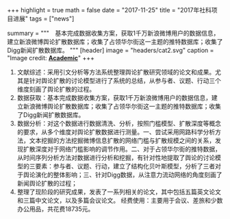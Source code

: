 +++
highlight = true
math = false
date = "2017-11-25"
title = "2017年社科项目进展"
tags = ["news"]

summary = """　基本完成数据收集方案，获取1千万新浪微博用户的数据信息，建立新浪微博舆论扩散数据库；收集了占领华尔街这一主题的推特数据库；收集了Digg新闻扩散数据库。
"""
[header]
image = "headers/cat2.svg"
caption = "Image credit: [**Academic**](https://github.com/gcushen/hugo-academic/)"
+++

1.	文献综述：采用引文分析等方法系统整理舆论扩散研究领域的论文和成果。尤其是针对舆论扩散的讨论模型进行了系统的总结，从参与者、议题、行动三个维度刻画了舆论扩散的过程。
2.	数据获取：基本完成数据收集方案，获取1千万新浪微博用户的数据信息，建立新浪微博舆论扩散数据库；收集了占领华尔街这一主题的推特数据库；收集了Digg新闻扩散数据库。
3.	数据分析：对这个数据进行数据清洗、分析，按照门槛模型、扩散深度等概念的要求，从多个维度对舆论扩散数据进行测量。一、尝试采用网路科学分析方法，文本挖掘的方法挖掘微博信息扩散的网络门槛与扩散规模之间的关系，发现扩散深度对于网络门槛影响的调节作用。二、对于占领华尔街的推特数据，从时间序列分析方法对数据进行分析和挖掘，有针对性地提取了舆论的讨论模型的三要素：参与者、议题、行动，建立了结构化贝叶斯模型，分析了三者对于舆论演化的整体影响；三、针对Digg数据，从注意力流动网络的角度刻画了新闻舆论扩散的过程；
4.	整理了现阶段的研究成果，发表了一系列相关的论文，其中包括五篇英文论文和三篇中文论文，以及多篇会议论文。
经费使用：主要用于会议、差旅和少数办公用品，共花费18735元。
